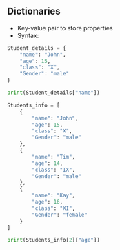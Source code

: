 Dictionaries
------------

* Key-value pair to store properties
* Syntax:
```python
Student_details = {
    "name": "John",
    "age": 15,
    "class": "X",
    "Gender": "male"
}

print(Student_details["name"])
```

```python
Students_info = [
    {
        "name": "John",
        "age": 15,
        "class": "X",
        "Gender": "male"
    },
    {
        "name": "Tim",
        "age": 14,
        "class": "IX",
        "Gender": "male"
    },
    {
        "name": "Kay",
        "age": 16,
        "class": "XI",
        "Gender": "female"
    }
]

print(Students_info[2]["age"])
```
